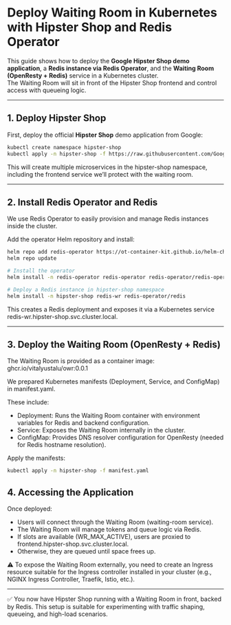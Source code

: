 # Deploy Waiting Room in Kubernetes with Hipster Shop and Redis Operator

This guide shows how to deploy the **Google Hipster Shop demo application**, a **Redis instance via Redis Operator**, and the **Waiting Room (OpenResty + Redis)** service in a Kubernetes cluster.  
The Waiting Room will sit in front of the Hipster Shop frontend and control access with queueing logic.

---

## 1. Deploy Hipster Shop

First, deploy the official **Hipster Shop** demo application from Google:

```bash
kubectl create namespace hipster-shop
kubectl apply -n hipster-shop -f https://raw.githubusercontent.com/GoogleCloudPlatform/microservices-demo/main/release/kubernetes-manifests.yaml
```
This will create multiple microservices in the hipster-shop namespace, including the frontend service we’ll protect with the waiting room.

---

## 2. Install Redis Operator and Redis

We use Redis Operator to easily provision and manage Redis instances inside the cluster.

Add the operator Helm repository and install:
```bash
helm repo add redis-operator https://ot-container-kit.github.io/helm-charts/
helm repo update

# Install the operator
helm install -n redis-operator redis-operator redis-operator/redis-operator --create-namespace

# Deploy a Redis instance in hipster-shop namespace
helm install -n hipster-shop redis-wr redis-operator/redis
```
This creates a Redis deployment and exposes it via a Kubernetes service redis-wr.hipster-shop.svc.cluster.local.

---

## 3. Deploy the Waiting Room (OpenResty + Redis)
The Waiting Room is provided as a container image:
ghcr.io/vitalyustalu/owr:0.0.1

We prepared Kubernetes manifests (Deployment, Service, and ConfigMap) in manifest.yaml.

These include:
- Deployment: Runs the Waiting Room container with environment variables for Redis and backend configuration.
- Service: Exposes the Waiting Room internally in the cluster.
- ConfigMap: Provides DNS resolver configuration for OpenResty (needed for Redis hostname resolution).

Apply the manifests:
```bash
kubectl apply -n hipster-shop -f manifest.yaml
```

## 4. Accessing the Application

Once deployed:
- Users will connect through the Waiting Room (waiting-room service).
- The Waiting Room will manage tokens and queue logic via Redis.
- If slots are available (WR_MAX_ACTIVE), users are proxied to frontend.hipster-shop.svc.cluster.local.
- Otherwise, they are queued until space frees up.

⚠️ To expose the Waiting Room externally, you need to create an Ingress resource suitable for the Ingress controller installed in your cluster (e.g., NGINX Ingress Controller, Traefik, Istio, etc.).

---

✅ You now have Hipster Shop running with a Waiting Room in front, backed by Redis.
This setup is suitable for experimenting with traffic shaping, queueing, and high-load scenarios.